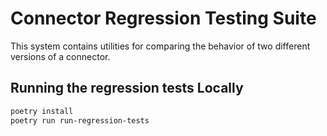 # Connector Regression Testing Suite
This system contains utilities for comparing the behavior of two different versions of a connector.

## Running the regression tests Locally
```bash
poetry install
poetry run run-regression-tests
```
